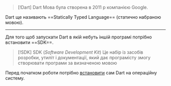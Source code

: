 
> [!Dart] Dart
> Мова була створена в 2011 р  компанією Google.

Dart ще називають ==Statically Typed Language== (статично набраною мовою).

---

Для того щоб запускати Dart в якій небуть іншій програмі потрібно встановити ==SDK==.

> [!SDK] SDK (_Software Development Kit_)
> Це набір із засобів розробки, утиліт і документації, який дає програмісту змогу створювати програми за визначеною мовою 

Перед початком роботи потрібно [встановити](#https://dart.dev/get-dart) сам Dart на операційну систему.
